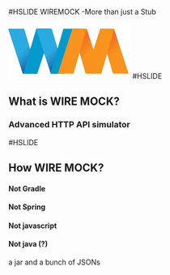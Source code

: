 #HSLIDE
WIREMOCK -More than just a Stub

![Press Down Key](assets/wiremock-logo.png)
#HSLIDE

## What is WIRE MOCK?


### Advanced HTTP API simulator

#HSLIDE

## How WIRE MOCK?

#### Not Gradle
#### Not Spring
#### Not javascript
#### Not java (?)

a jar and a bunch of JSONs
